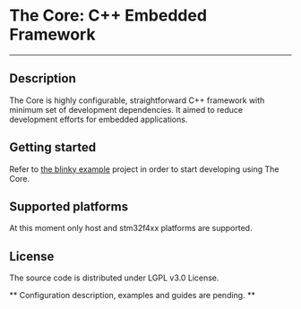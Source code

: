 # The Core: C++ Embedded Framework
---
## Description

The Core is highly configurable, straightforward C++ framework with minimum
set of development dependencies. It aimed to reduce development efforts for
embedded applications.

## Getting started
Refer to [the blinky example](link) project in order to start developing
using The Core.

## Supported platforms
At this moment only host and stm32f4xx platforms are supported.

## License
The source code is distributed under LGPL v3.0 License.

** Configuration description, examples and guides are pending. **
